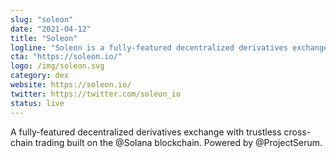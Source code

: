 ```yaml
---
slug: "soleon"
date: "2021-04-12"
title: "Soleon"
logline: "Soleon is a fully-featured decentralized derivatives exchange with trustless cross-chain trading built on the Solana blockchain. Powered by @ProjectSerum."
cta: "https://soleon.io/"
logo: /img/soleon.svg
category: dex
website: https://soleon.io/
twitter: https://twitter.com/soleon_io
status: live
---
```


A fully-featured decentralized derivatives exchange with trustless cross-chain trading built on the @Solana blockchain. Powered by @ProjectSerum.
